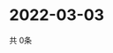 # 2022-03-03
  共 0条

  <!-- BEGIN -->
  <!-- 最后更新时间Thu Mar 03 2022 13:11:55 GMT+0000 (Coordinated Universal Time) -->
  
  <!-- END -->
  
  